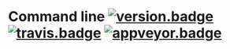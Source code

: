 # Command line [![version.badge]](http://semver.org) [![travis.badge]][travis.url] [![appveyor.badge]][appveyor.url]




<!-- links -->

[version.badge]: https://badge.fury.io/gh/jonathanpoelen%2Fcommand_line.svg

[travis.url]: https://travis-ci.org/jonathanpoelen/command_line
[travis.badge]: https://travis-ci.org/jonathanpoelen/command_line.svg?branch=master

[appveyor.url]: https://ci.appveyor.com/project/jonathanpoelen/command_line
[appveyor.badge]: https://ci.appveyor.com/api/projects/status/github/jonathanpoelen/command_line
